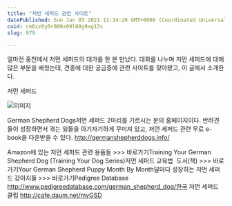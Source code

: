 ```yaml
---
title: "저먼 세퍼드 관련 사이트"
datePublished: Sun Jan 03 2021 11:34:26 GMT+0000 (Coordinated Universal Time)
cuid: cm6zz0y0r000z09l88g9xg13s
slug: 979

---
```



얼마전 홍천에서 저먼 세퍼드의 대가를 한 분 만났다. 대화를 나누며 저먼 세퍼드에 대해 많은 부분을 배웠는데, 견종에 대한 궁금증에 관련 사이트를 찾아봤고, 이 글에서 소개한다.

저먼 세퍼드

![이미지](https://cdn.hashnode.com/res/hashnode/image/upload/v1739247449469/c2188561-659c-43c3-a132-ea8502662b89.jpeg)

German Shepherd Dogs저먼 세퍼드 2마리를 기르시는 분의 홈페이지이다. 반려견들이 성장하면서 겪는 일들을 아기자기하게 꾸미져 있고, 저먼 세퍼드 관련 무료 e-book을 다운받을 수 있다. http://germanshepherddogs.info/

Amazon에 있는 저먼 세퍼드 관련 용품들 >>> 바로가기Training Your German Shepherd Dog (Training Your Dog Series)저먼 세퍼드 교육법  도서(책) >>> 바로가기Your German Shepherd Puppy Month By Month달마다 성장하는 저먼 세퍼드 강아지들 >>> 바로가기Pedigree Database http://www.pedigreedatabase.com/german_shepherd_dog/한국 저먼 세퍼드 클럽 http://cafe.daum.net/myGSD